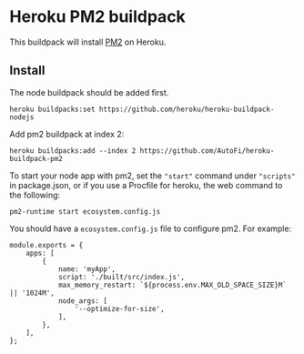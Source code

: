 # Heroku PM2 buildpack

This buildpack will install [PM2](https://github.com/unitech/pm2) on Heroku.

## Install

The node buildpack should be added first.

```
heroku buildpacks:set https://github.com/heroku/heroku-buildpack-nodejs
```

Add pm2 buildpack at index 2:

```
heroku buildpacks:add --index 2 https://github.com/AutoFi/heroku-buildpack-pm2

```

To start your node app with pm2, set the `"start"` command under `"scripts"` in package.json, or if you use a Procfile for heroku, the web 
command to the following:

```
pm2-runtime start ecosystem.config.js
```

You should have a `ecosystem.config.js` file to configure pm2. For example:

```
module.exports = {
	apps: [
		{
			name: 'myApp',
			script: './built/src/index.js',
			max_memory_restart: `${process.env.MAX_OLD_SPACE_SIZE}M` || '1024M',
			node_args: [
				'--optimize-for-size',
			],
		},
	],
};
```